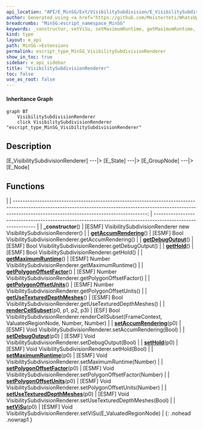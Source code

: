 ```yaml
---
api_location: "API/E_MinSG/Ext/VisibilitySubdivision/E_VisibilitySubdivisionRenderer.cpp:28:50"
author: Generated using <a href="https://github.com/MeisterYeti/WhatsUpDoc">WhatsUpDoc</a>
breadcrumbs: "MinSG:escript_namespace_MinSG"
keywords: _constructor, setViSu, setMaximumRuntime, getMaximumRuntime, setHold, getHold, setDebugOutput, getDebugOutput, setAccumRendering, getAccumRendering, renderCellSubset, setUseTexturedDepthMeshes, getUseTexturedDepthMeshes, getPolygonOffsetFactor, setPolygonOffsetFactor, getPolygonOffsetUnits, setPolygonOffsetUnits
kind: type
layout: e_api
path: MinSG->Extensions
permalink: escript_type_MinSG_VisibilitySubdivisionRenderer
show_in_toc: true
sidebar: e_api_sidebar
title: "VisibilitySubdivisionRenderer"
toc: false
use_as_root: false
---
```


#### Inheritance Graph

```mermaid
graph BT
	VisibilitySubdivisionRenderer
	click VisibilitySubdivisionRenderer "escript_type_MinSG_VisibilitySubdivisionRenderer"
```

## Description

[E_VisibilitySubdivisionRenderer] ---\|> [E_State] ---\|> [E_GroupNode] ---\|> [E_Node]

## Functions

|
| -------------------------------------------------------------------------------------------------------------------------------------------------------------------------------------------------------------------: | ----------------------------------------------------------------------------------------------------------- | 
| **_constructor**()                                                                                                                                                                                                   | [ESMF] VisibilitySubdivisionRenderer new VisibilitySubdivisionRenderer()                                    | 
| **[getAccumRendering](classMinSG_1_1VisibilitySubdivision_1_1VisibilitySubdivisionRenderer#classMinSG_1_1VisibilitySubdivision_1_1VisibilitySubdivisionRenderer_1ac1c176ceaf8a52613323422ab841bc3e)**()              | [ESMF] Bool VisibilitySubdivisionRenderer.getAccumRendering()                                               | 
| **[getDebugOutput](classMinSG_1_1VisibilitySubdivision_1_1VisibilitySubdivisionRenderer#classMinSG_1_1VisibilitySubdivision_1_1VisibilitySubdivisionRenderer_1a5a7e7bdfafb4f28beb8579e056dbb324)**()                 | [ESMF] Bool VisibilitySubdivisionRenderer.getDebugOutput()                                                  | 
| **[getHold](classMinSG_1_1VisibilitySubdivision_1_1VisibilitySubdivisionRenderer#classMinSG_1_1VisibilitySubdivision_1_1VisibilitySubdivisionRenderer_1a6fbae97f71385ef01b0886da25e3e860)**()                        | [ESMF] Bool VisibilitySubdivisionRenderer.getHold()                                                         | 
| **[getMaximumRuntime](classMinSG_1_1VisibilitySubdivision_1_1VisibilitySubdivisionRenderer#classMinSG_1_1VisibilitySubdivision_1_1VisibilitySubdivisionRenderer_1a0f55057127069408cc5f028335d80271)**()              | [ESMF] Number VisibilitySubdivisionRenderer.getMaximumRuntime()                                             | 
| **[getPolygonOffsetFactor](classMinSG_1_1VisibilitySubdivision_1_1VisibilitySubdivisionRenderer#classMinSG_1_1VisibilitySubdivision_1_1VisibilitySubdivisionRenderer_1a2a2aa5ef83750304a771ca5e3fa7c613)**()         | [ESMF] Number VisibilitySubdivisionRenderer.getPolygonOffsetFactor()                                        | 
| **[getPolygonOffsetUnits](classMinSG_1_1VisibilitySubdivision_1_1VisibilitySubdivisionRenderer#classMinSG_1_1VisibilitySubdivision_1_1VisibilitySubdivisionRenderer_1ad4b35ad0256d7177a426fb46b577ced1)**()          | [ESMF] Number VisibilitySubdivisionRenderer.getPolygonOffsetUnits()                                         | 
| **[getUseTexturedDepthMeshes](classMinSG_1_1VisibilitySubdivision_1_1VisibilitySubdivisionRenderer#classMinSG_1_1VisibilitySubdivision_1_1VisibilitySubdivisionRenderer_1aabe847366d740cb6434eee1df6db92ee)**()      | [ESMF] Bool VisibilitySubdivisionRenderer.getUseTexturedDepthMeshes()                                       | 
| **[renderCellSubset](classMinSG_1_1VisibilitySubdivision_1_1VisibilitySubdivisionRenderer#classMinSG_1_1VisibilitySubdivision_1_1VisibilitySubdivisionRenderer_1aed021831318bfebbb607852f91acfc41)**(p0, p1, p2, p3) | [ESF] Bool VisibilitySubdivisionRenderer.renderCellSubset(FrameContext, ValuatedRegionNode, Number, Number) | 
| **[setAccumRendering](classMinSG_1_1VisibilitySubdivision_1_1VisibilitySubdivisionRenderer#classMinSG_1_1VisibilitySubdivision_1_1VisibilitySubdivisionRenderer_1a0cb92e6a30880f31544371f1423af160)**(p0)            | [ESMF] Void VisibilitySubdivisionRenderer.setAccumRendering(Bool)                                           | 
| **[setDebugOutput](classMinSG_1_1VisibilitySubdivision_1_1VisibilitySubdivisionRenderer#classMinSG_1_1VisibilitySubdivision_1_1VisibilitySubdivisionRenderer_1aaf627da79c4c740adef43823bbda9933)**(p0)               | [ESMF] Void VisibilitySubdivisionRenderer.setDebugOutput(Bool)                                              | 
| **[setHold](classMinSG_1_1VisibilitySubdivision_1_1VisibilitySubdivisionRenderer#classMinSG_1_1VisibilitySubdivision_1_1VisibilitySubdivisionRenderer_1a8b08b0a4fd3bda075eafecb2e099f5b3)**(p0)                      | [ESMF] Void VisibilitySubdivisionRenderer.setHold(Bool)                                                     | 
| **[setMaximumRuntime](classMinSG_1_1VisibilitySubdivision_1_1VisibilitySubdivisionRenderer#classMinSG_1_1VisibilitySubdivision_1_1VisibilitySubdivisionRenderer_1ac6baf5415d24d35e626096ab6a203f2f)**(p0)            | [ESMF] Void VisibilitySubdivisionRenderer.setMaximumRuntime(Number)                                         | 
| **[setPolygonOffsetFactor](classMinSG_1_1VisibilitySubdivision_1_1VisibilitySubdivisionRenderer#classMinSG_1_1VisibilitySubdivision_1_1VisibilitySubdivisionRenderer_1af9e954cf10b54a231a5c29fc7b1d31e2)**(p0)       | [ESMF] Void VisibilitySubdivisionRenderer.setPolygonOffsetFactor(Number)                                    | 
| **[setPolygonOffsetUnits](classMinSG_1_1VisibilitySubdivision_1_1VisibilitySubdivisionRenderer#classMinSG_1_1VisibilitySubdivision_1_1VisibilitySubdivisionRenderer_1a784607a38d132e605e72e1f568603d7d)**(p0)        | [ESMF] Void VisibilitySubdivisionRenderer.setPolygonOffsetUnits(Number)                                     | 
| **[setUseTexturedDepthMeshes](classMinSG_1_1VisibilitySubdivision_1_1VisibilitySubdivisionRenderer#classMinSG_1_1VisibilitySubdivision_1_1VisibilitySubdivisionRenderer_1ab02ce5adaaba4f03233b817c6cdbc606)**(p0)    | [ESMF] Void VisibilitySubdivisionRenderer.setUseTexturedDepthMeshes(Bool)                                   | 
| **[setViSu](classMinSG_1_1VisibilitySubdivision_1_1VisibilitySubdivisionRenderer#classMinSG_1_1VisibilitySubdivision_1_1VisibilitySubdivisionRenderer_1a39a2a97c19631524b49c758628346517)**(p0)                      | [ESMF] Void VisibilitySubdivisionRenderer.setViSu(E_ValuatedRegionNode)                                     | 
{: .nohead .nowrap1 }

